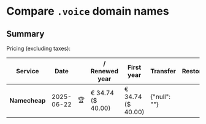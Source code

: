 # Compare `.voice` domain names

## Summary

Pricing (excluding taxes):

| Service | Date |  | / Renewed year | First year | Transfer | Restoration |
|--|--|--|--|--|--|--|
| **Namecheap** | 2025-06-22 | 🏆 | € 34.74<br>($ 40.00) | € 34.74<br>($ 40.00) | {"null": ""} |  |
